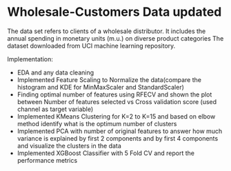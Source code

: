 # Wholesale-Customers Data updated

 The data set refers to clients of a wholesale distributor. It includes the annual spending in monetary units (m.u.) on diverse product categories
The dataset downloaded from UCI machine learning repository.

Implementation:
- EDA and any data cleaning
- Implemented Feature Scaling to Normalize the data(compare the histogram and KDE for MinMaxScaler 
and StandardScaler)
- Finding optimal number of features using RFECV and shown the plot between Number of features 
selected vs Cross validation score (used channel as target variable)
- Implemented KMeans Clustering for K=2 to K=15 and based on elbow method identify what is the 
optimum number of clusters
- Implemented PCA with number of original features to answer how much variance is explained by 
first 2 components and by first 4 components and visualize the clusters in the data
- Implemented XGBoost Classifier with 5 Fold CV and report the performance metrics
